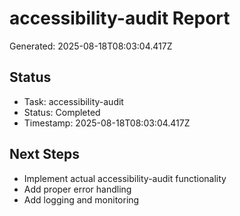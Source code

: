 # accessibility-audit Report

Generated: 2025-08-18T08:03:04.417Z

## Status
- Task: accessibility-audit
- Status: Completed
- Timestamp: 2025-08-18T08:03:04.417Z

## Next Steps
- Implement actual accessibility-audit functionality
- Add proper error handling
- Add logging and monitoring
